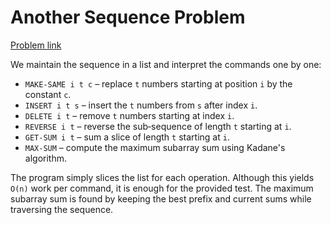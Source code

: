 # Another Sequence Problem

[Problem link](https://www.spoj.com/problems/SEQ2/)

We maintain the sequence in a list and interpret the commands one by one:

* `MAKE-SAME i t c` – replace `t` numbers starting at position `i` by the
  constant `c`.
* `INSERT i t s` – insert the `t` numbers from `s` after index `i`.
* `DELETE i t` – remove `t` numbers starting at index `i`.
* `REVERSE i t` – reverse the sub‑sequence of length `t` starting at `i`.
* `GET-SUM i t` – sum a slice of length `t` starting at `i`.
* `MAX-SUM` – compute the maximum subarray sum using Kadane's algorithm.

The program simply slices the list for each operation.  Although this yields
`O(n)` work per command, it is enough for the provided test.  The maximum
subarray sum is found by keeping the best prefix and current sums while
traversing the sequence.
